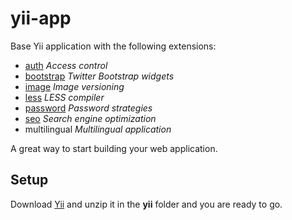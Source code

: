 yii-app
=======

Base Yii application with the following extensions:

 * [auth](http://www.yiiframework.com/extension/auth) *Access control*
 * [bootstrap](http://www.yiiframework.com/extension/bootstrap) *Twitter Bootstrap widgets*
 * [image](http://www.yiiframework.com/extension/img) *Image versioning*
 * [less](http://www.yiiframework.com/extension/less) *LESS compiler*
 * [password](http://www.yiiframework.com/extension/yii-password-strategies/) *Password strategies*
 * [seo](http://www.yiiframework.com/extension/seo) *Search engine optimization*
 * multilingual *Multilingual application*

A great way to start building your web application.

## Setup

Download [Yii](http://www.yiiframework.com/download/) and unzip it in the **yii** folder and you are ready to go.




